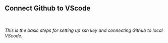 ## **Connect Github to VScode**
<br>

*This is the basic steps for setting up ssh key and connecting Github to local VScode.*
